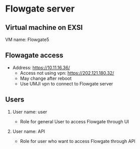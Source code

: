 # Flowgate server

## Virtual machine on EXSI
VM name: Flowgate5

## Flowagate access
- Address: https://10.11.16.36/ 
    - Access not using vpn: https://202.121.180.32/
    - May change after reboot
    - Use UMJI vpn to connect to Flowgate server
  
## Users
1. User name: user
    - Role for general User to access Flowgate through UI

2. User name: API
   - Role for user who want to access Flowgate through API


